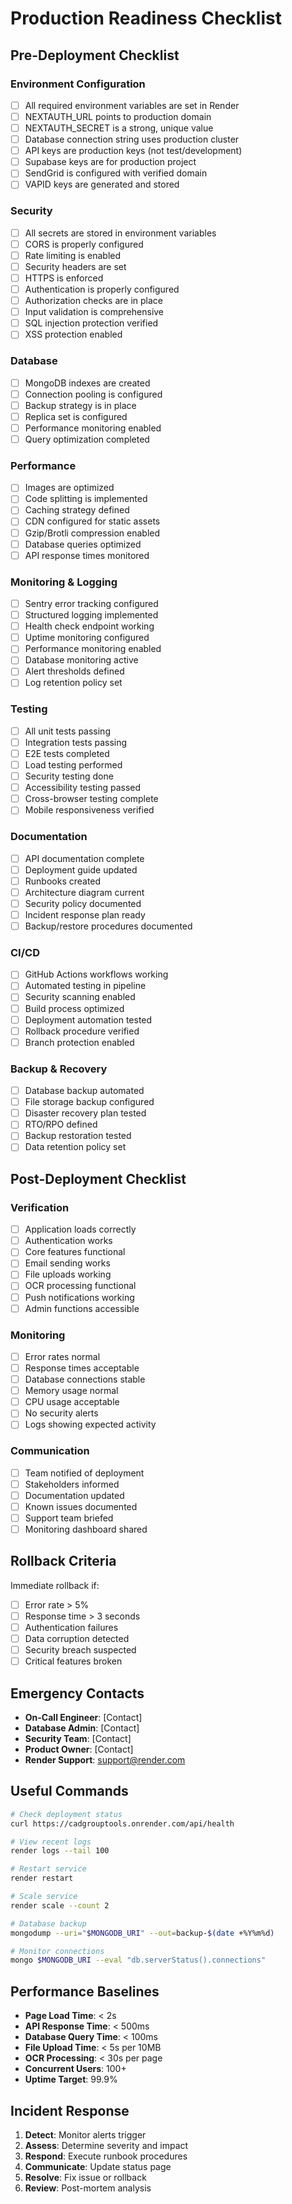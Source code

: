 # Production Readiness Checklist

## Pre-Deployment Checklist

### Environment Configuration
- [ ] All required environment variables are set in Render
- [ ] NEXTAUTH_URL points to production domain
- [ ] NEXTAUTH_SECRET is a strong, unique value
- [ ] Database connection string uses production cluster
- [ ] API keys are production keys (not test/development)
- [ ] Supabase keys are for production project
- [ ] SendGrid is configured with verified domain
- [ ] VAPID keys are generated and stored

### Security
- [ ] All secrets are stored in environment variables
- [ ] CORS is properly configured
- [ ] Rate limiting is enabled
- [ ] Security headers are set
- [ ] HTTPS is enforced
- [ ] Authentication is properly configured
- [ ] Authorization checks are in place
- [ ] Input validation is comprehensive
- [ ] SQL injection protection verified
- [ ] XSS protection enabled

### Database
- [ ] MongoDB indexes are created
- [ ] Connection pooling is configured
- [ ] Backup strategy is in place
- [ ] Replica set is configured
- [ ] Performance monitoring enabled
- [ ] Query optimization completed

### Performance
- [ ] Images are optimized
- [ ] Code splitting is implemented
- [ ] Caching strategy defined
- [ ] CDN configured for static assets
- [ ] Gzip/Brotli compression enabled
- [ ] Database queries optimized
- [ ] API response times monitored

### Monitoring & Logging
- [ ] Sentry error tracking configured
- [ ] Structured logging implemented
- [ ] Health check endpoint working
- [ ] Uptime monitoring configured
- [ ] Performance monitoring enabled
- [ ] Database monitoring active
- [ ] Alert thresholds defined
- [ ] Log retention policy set

### Testing
- [ ] All unit tests passing
- [ ] Integration tests passing
- [ ] E2E tests completed
- [ ] Load testing performed
- [ ] Security testing done
- [ ] Accessibility testing passed
- [ ] Cross-browser testing complete
- [ ] Mobile responsiveness verified

### Documentation
- [ ] API documentation complete
- [ ] Deployment guide updated
- [ ] Runbooks created
- [ ] Architecture diagram current
- [ ] Security policy documented
- [ ] Incident response plan ready
- [ ] Backup/restore procedures documented

### CI/CD
- [ ] GitHub Actions workflows working
- [ ] Automated testing in pipeline
- [ ] Security scanning enabled
- [ ] Build process optimized
- [ ] Deployment automation tested
- [ ] Rollback procedure verified
- [ ] Branch protection enabled

### Backup & Recovery
- [ ] Database backup automated
- [ ] File storage backup configured
- [ ] Disaster recovery plan tested
- [ ] RTO/RPO defined
- [ ] Backup restoration tested
- [ ] Data retention policy set

## Post-Deployment Checklist

### Verification
- [ ] Application loads correctly
- [ ] Authentication works
- [ ] Core features functional
- [ ] Email sending works
- [ ] File uploads working
- [ ] OCR processing functional
- [ ] Push notifications working
- [ ] Admin functions accessible

### Monitoring
- [ ] Error rates normal
- [ ] Response times acceptable
- [ ] Database connections stable
- [ ] Memory usage normal
- [ ] CPU usage acceptable
- [ ] No security alerts
- [ ] Logs showing expected activity

### Communication
- [ ] Team notified of deployment
- [ ] Stakeholders informed
- [ ] Documentation updated
- [ ] Known issues documented
- [ ] Support team briefed
- [ ] Monitoring dashboard shared

## Rollback Criteria

Immediate rollback if:
- [ ] Error rate > 5%
- [ ] Response time > 3 seconds
- [ ] Authentication failures
- [ ] Data corruption detected
- [ ] Security breach suspected
- [ ] Critical features broken

## Emergency Contacts

- **On-Call Engineer**: [Contact]
- **Database Admin**: [Contact]
- **Security Team**: [Contact]
- **Product Owner**: [Contact]
- **Render Support**: support@render.com

## Useful Commands

```bash
# Check deployment status
curl https://cadgrouptools.onrender.com/api/health

# View recent logs
render logs --tail 100

# Restart service
render restart

# Scale service
render scale --count 2

# Database backup
mongodump --uri="$MONGODB_URI" --out=backup-$(date +%Y%m%d)

# Monitor connections
mongo $MONGODB_URI --eval "db.serverStatus().connections"
```

## Performance Baselines

- **Page Load Time**: < 2s
- **API Response Time**: < 500ms
- **Database Query Time**: < 100ms
- **File Upload Time**: < 5s per 10MB
- **OCR Processing**: < 30s per page
- **Concurrent Users**: 100+
- **Uptime Target**: 99.9%

## Incident Response

1. **Detect**: Monitor alerts trigger
2. **Assess**: Determine severity and impact
3. **Respond**: Execute runbook procedures
4. **Communicate**: Update status page
5. **Resolve**: Fix issue or rollback
6. **Review**: Post-mortem analysis
